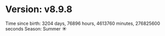 # Version: v8.9.8
Time since birth: 3204 days, 76896 hours, 4613760 minutes, 276825600 seconds
Season: Summer ☀️
